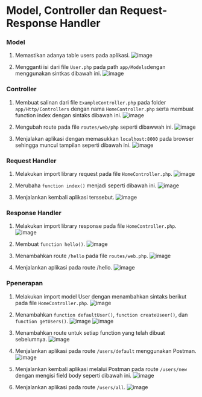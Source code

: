 # Model, Controller dan Request-Response Handler
### Model
1. Memastikan adanya table users pada aplikasi.
![image](https://github.com/asyamadil2/integrative_programming_practicum/assets/107811435/2dcb1d31-5c51-4cc9-8a74-dce12d041dae)

2. Mengganti isi dari file `User.php` pada path `app/Models`dengan
   menggunakan sintkas dibawah ini.
![image](https://github.com/asyamadil2/integrative_programming_practicum/assets/107811435/7e340647-f0f3-4061-bd58-0a5e2847550e)

### Controller
1. Membuat salinan dari file `ExampleController.php` pada folder `app/Http/Controllers` dengan nama `HomeController.php` serta membuat function index dengan sintaks dibawah ini.
![image](https://github.com/asyamadil2/integrative_programming_practicum/assets/107811435/af31cab7-ebaf-482b-ac65-8ad9bd5eded5)

2. Mengubah route pada file `routes/web/php` seperti dibawwah ini.
![image](https://github.com/asyamadil2/integrative_programming_practicum/assets/107811435/3d020dff-335b-4262-bbdd-eb6bc1a62fd4)

3. Menjalakan aplikasi dengan memasukkan `localhost:8000` pada browser sehingga muncul tampilan seperti dibawah ini.
![image](https://github.com/asyamadil2/integrative_programming_practicum/assets/107811435/ca813670-8bf5-44ba-b46a-b9685d907572)

### Request Handler
1. Melakukan import library request pada file `HomeController.php`.
![image](https://github.com/asyamadil2/integrative_programming_practicum/assets/107811435/1b90c0dc-448b-4d9a-8afb-74d4e89a0a24)

2. Merubaha `function index()` menjadi seperti dibawah ini.
![image](https://github.com/asyamadil2/integrative_programming_practicum/assets/107811435/966f8fbf-64af-41b6-84b6-17f1bc16fe58)

3. Menjalankan kembali aplikasi terssebut.
![image](https://github.com/asyamadil2/integrative_programming_practicum/assets/107811435/78d54ac5-9cc9-45a9-9ea6-1f8c2240ef1e)

### Response Handler
1. Melakukan import library response pada file `HomeController.php`.
![image](https://github.com/asyamadil2/integrative_programming_practicum/assets/107811435/addd078e-d980-413e-bf8c-4767badf0d3d)

2. Membuat `function hello()`.
![image](https://github.com/asyamadil2/integrative_programming_practicum/assets/107811435/87364a5b-68e7-4714-9f3c-f3168f754820)

3. Menambahkan route `/hello` pada file `routes/web.php`.
![image](https://github.com/asyamadil2/integrative_programming_practicum/assets/107811435/bbdeb9f9-3b32-454c-9123-3b2f402cf567)

4. Menjalankan aplikasi pada route /hello.
![image](https://github.com/asyamadil2/integrative_programming_practicum/assets/107811435/1f0ae167-6476-4d3a-988c-42b08589a1ac)

### Ppenerapan
1. Melakukan import model User dengan menambahkan sintaks berikut pada file `HomeController.php`.
![image](https://github.com/asyamadil2/integrative_programming_practicum/assets/107811435/2ac06194-51df-4255-bd0d-b3c182e19934)

2. Menambahkan `function defaultUser()`, `function createUseer()`, dan `function getUsers()`.
![image](https://github.com/asyamadil2/integrative_programming_practicum/assets/107811435/76ac16f0-f12b-45fa-9abb-7a2814483e64)
![image](https://github.com/asyamadil2/integrative_programming_practicum/assets/107811435/b4fe0afa-23a9-44f6-8888-03e9200bc870)

3. Menambahkan route untuk setiap function yang telah dibuat sebelumnya.
![image](https://github.com/asyamadil2/integrative_programming_practicum/assets/107811435/5b14766e-1231-42f8-bb66-e811dac5f6cd)

4. Menjalankan aplikasi pada route `/users/default` menggunakan Postman.
![image](https://github.com/asyamadil2/integrative_programming_practicum/assets/107811435/617610ac-925f-4eef-b8e8-805a4389a4de)

5. Menjalankan kembali aplikasi melalui Postman pada route `/users/new` dengan mengisi field body seperti dibawah ini.
![image](https://github.com/asyamadil2/integrative_programming_practicum/assets/107811435/99954231-93d4-44b7-8cdd-f78a34e3b601)

6. Menjalankan aplikasi pada route `/users/all`.
   ![image](https://github.com/asyamadil2/integrative_programming_practicum/assets/107811435/231e03d4-3edd-4169-a2e3-ec5b4e055d5d)
